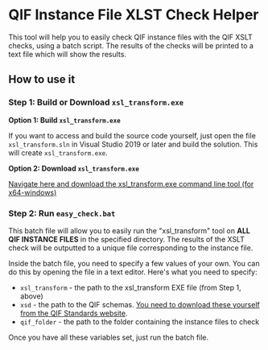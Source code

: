 # QIF Instance File XLST Check Helper

This tool will help you to easily check QIF instance files with the QIF XSLT checks, using a batch script. The results of the checks will be printed to a text file which will show the results. 

## How to use it

### Step 1: Build or Download `xsl_transform.exe`

**Option 1: Build `xsl_transform.exe`**

If you want to access and build the source code yourself, just open the file `xsl_transform.sln` in Visual Studio 2019 or later and build the solution. This will create `xsl_transform.exe`. 

**Option 2: Download `xsl_transform.exe`**

[Navigate here and download the xsl_transform.exe command line tool (for x64-windows)](https://github.com/QualityInformationFramework/qif-validation-tools/releases/tag/v1.0)

### Step 2: Run `easy_check.bat`

This batch file will allow you to easily run the "xsl_transform" tool on **ALL QIF INSTANCE FILES** in the specified directory. The results of the XSLT check will be outputted to a unique file corresponding to the instance file. 

Inside the batch file, you need to specify a few values of your own. You can do this by opening the file in a text editor. Here's what you need to specify: 

* `xsl_transform` - the path to the xsl_transform EXE file (from Step 1, above)
* `xsd` - the path to the QIF schemas. [You need to download these yourself from the QIF Standards website](https://www.qifstandards.org/). 
* `qif_folder` - the path to the folder containing the instance files to check

Once you have all these variables set, just run the batch file.